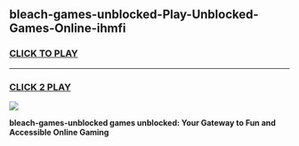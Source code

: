 
## bleach-games-unblocked-Play-Unblocked-Games-Online-ihmfi
<h3>
<a href="https://premium76.site?title=bleach-games-unblocked&ref=24A">CLICK TO PLAY</a></h3>
<hr>

<h3>
<a href="https://premium76.site?title=bleach-games-unblocked&ref=24A">CLICK 2 PLAY</a>
  
</h3>

<a href="https://premium76.site?title=bleach-games-unblocked&ref=24A"><img src="https://clearcache.store/games.png"></a>


**bleach-games-unblocked games unblocked: Your Gateway to Fun and Accessible Online Gaming**

